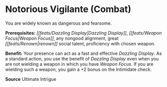 ﻿---
cssclass: [feats]

---
# Notorious Vigilante (Combat)

You are widely known as dangerous and fearsome.

**Prerequisites:** _[[feats/Dazzling Display|Dazzling Display]]_, _[[feats/Weapon Focus|Weapon Focus]]_, any nongood alignment, great _[[feats/Renown|renown]]_ social talent, proficiency with chosen weapon.

**Benefit:** Your presence can act as a fast and effective _Dazzling Display_. As a standard action, you use the benefit of _Dazzling Display_ even when you are not wielding a weapon in which you have _Weapon Focus_. If you are wielding such a weapon, you gain a +2 bonus on the Intimidate check.

**Source** Ultimate Intrigue
